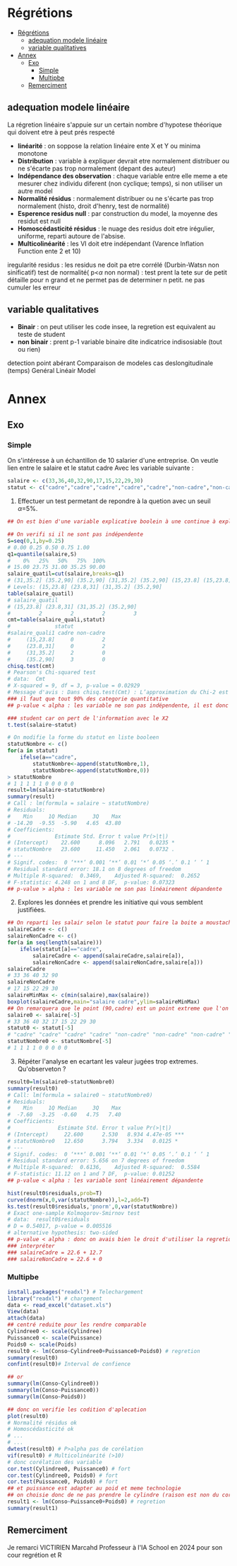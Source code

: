 # Régrétions

- [Régrétions](#régrétions)
  - [adequation modele linéaire](#adequation-modele-linéaire)
  - [variable qualitatives](#variable-qualitatives)
- [Annex](#annex)
  - [Exo](#exo)
    - [Simple](#simple)
    - [Multipbe](#multipbe)
  - [Remerciment](#remerciment)

## adequation modele linéaire

La régretion linéaire s'appuie sur un certain nombre d'hypotese théorique qui doivent etre à peut prés respecté

- **linéarité** : on soppose la relation linéaire ente X et Y ou minima monotone
- **Distribution** : variable à expliquer devrait etre normalement distribuer ou ne s'écarte pas trop normalement (depant des auteur)
- **Indépendance des observation** : chaque variable entre elle meme a ete mesurer chez individu diferent (non cyclique; temps), si non utiliser un autre model
- **Normalité résidus** : normalement distribuer ou ne s'écarte pas trop normalement (histo, droit d'henry, test de normalité)
- **Esperence residus null** : par construction du model, la moyenne des residut est null
- **Homoscédasticité résidus** : le nuage des residus doit etre irégulier, uniforme, reparti autoure de l'absise.
- **Multicolinéarité** : les VI doit etre indépendant (Varence Inflation Function ente 2 et 10)

iregularité residus : les residus ne doit pa etre corrélé (Durbin-Watsn non sinificatif)
test de normalité( p<$\alpha$ non normal) : test prent la tete sur de petit détaille pour n grand et ne permet pas de determiner n petit. ne pas cumuler les erreur

## variable qualitatives

- **Binair** : on peut utiliser les code insee, la regretion est equivalent au teste de student
- **non binair** : prent p-1 variable binaire dite indicatrice indisosiable (tout ou rien)

detection point abérant
Comparaison de modeles
cas deslongitudinale (temps)
Genéral Linéair Model

# Annex

## Exo

### Simple

On s'intéresse à un échantillon de 10 salarier d'une entreprise.
On veutle lien entre le salaire et le statut cadre
Avec les variable suivante :

```R
salaire <- c(33,36,40,32,90,17,15,22,29,30)
statut <- c("cadre","cadre","cadre","cadre","cadre","non-cadre","non-cadre","non-cadre","non-cadre","non-cadre")
```

1. Effectuer un test permetant de repondre à la quetion avec un seuil $\alpha$=5%.

  ```R
  ## On est bien d'une variable explicative boolein à une continue à expliqué, on peut donc apliqué la regretion linéair et non le test de correlation.

  ## On verifi si il ne sont pas indépendente
  S=seq(0,1,by=0.25)
  # 0.00 0.25 0.50 0.75 1.00
  q1=quantile(salaire,S)
  #    0%   25%   50%   75%  100% 
  # 15.00 23.75 31.00 35.25 90.00 
  salaire_quatil=cut(salaire,breaks=q1)
  # (31,35.2] (35.2,90] (35.2,90] (31,35.2] (35.2,90] (15,23.8] (15,23.8] (23.8,31] (23.8,31]
  # Levels: (15,23.8] (23.8,31] (31,35.2] (35.2,90]
  table(salaire_quatil)
  # salaire_quatil
  # (15,23.8] (23.8,31] (31,35.2] (35.2,90] 
  #         2         2         2         3
  cmt=table(salaire_quali,statut)
  #              statut
  #salaire_quali1 cadre non-cadre
  #     (15,23.8]     0         2
  #     (23.8,31]     0         2
  #     (31,35.2]     2         0
  #     (35.2,90]     3         0
  chisq.test(cmt)
  # Pearson's Chi-squared test
  # data:  Cmt
  # X-squared = 9, df = 3, p-value = 0.02929
  # Message d'avis : Dans chisq.test(Cmt) : L’approximation du Chi-2 est peut-être incorrecte
  ### il faut que tout 90% des categorie quantitative
  ## p-value < alpha : les variable ne son pas indépendente, il est donc intérésent de fair un teste de corrélation ou de regretion linéaire simple

  ### student car on pert de l'information avec le X2
  t.test(salaire~statut)

  # On modifie la forme du statut en liste booleen
  statutNombre <- c()
  for(a in statut)
      ifelse(a=="cadre",
          statutNombre<-append(statutNombre,1),
          statutNombre<-append(statutNombre,0))
  > statutNombre
  # 1 1 1 1 1 0 0 0 0 0
  result=lm(salaire~statutNombre)
  summary(result)
  # Call : lm(formula = salaire ~ statutNombre)
  # Residuals:
  #    Min     1Q Median     3Q    Max 
  # -14.20  -9.55  -5.90   4.65  43.80 
  # Coefficients:
  #              Estimate Std. Error t value Pr(>|t|)  
  # (Intercept)    22.600      8.096   2.791   0.0235 *
  # statutNombre   23.600     11.450   2.061   0.0732 .
  # ---
  # Signif. codes:  0 ‘***’ 0.001 ‘**’ 0.01 ‘*’ 0.05 ‘.’ 0.1 ‘ ’ 1
  # Residual standard error: 18.1 on 8 degrees of freedom
  # Multiple R-squared:  0.3469,    Adjusted R-squared:  0.2652 
  # F-statistic: 4.248 on 1 and 8 DF,  p-value: 0.07323
  ## p-value > alpha : les variable ne son pas linéairement dépandente
  ```

2. Explores les données et prendre les initiative qui vous semblent justifiées.

  ```R
  ## On reparti les salair selon le statut pour faire la boite a moustache
  salaireCadre <- c()
  salaireNonCadre <- c()
  for(a in seq(length(salaire)))
      ifelse(statut[a]=="cadre",
          salaireCadre <- append(salaireCadre,salaire[a]),
          salaireNonCadre <- append(salaireNonCadre,salaire[a]))
  salaireCadre
  # 33 36 40 32 90
  salaireNonCadre
  # 17 15 22 29 30
  salaireMinMax <- c(min(salaire),max(salaire))
  boxplot(salaireCadre,main="salaire cadre",ylim=salaireMinMax)
  ## On remarquera que le point (90,cadre) est un point extreme que l'on desidera de retiré
  salaire0 <- salaire[-5]
  # 33 36 40 32 17 15 22 29 30
  statut0 <- statut[-5]
  # "cadre" "cadre" "cadre" "cadre" "non-cadre" "non-cadre" "non-cadre" "non-cadre" "non-cadre"
  statutNombre0 <- statutNombre[-5]
  # 1 1 1 1 0 0 0 0 0
  ```

3. Répéter l'analyse en ecartant les valeur jugées trop extremes. Qu'observeton ?

  ```R
  result0=lm(salaire0~statutNombre0)
  summary(result0)
  # Call: lm(formula = salaire0 ~ statutNombre0)
  # Residuals:
  #    Min     1Q Median     3Q    Max 
  #  -7.60  -3.25  -0.60   4.75   7.40 
  # Coefficients:
  #               Estimate Std. Error t value Pr(>|t|)    
  # (Intercept)     22.600      2.530   8.934 4.47e-05 ***
  # statutNombre0   12.650      3.794   3.334   0.0125 *  
  # ---
  # Signif. codes:  0 ‘***’ 0.001 ‘**’ 0.01 ‘*’ 0.05 ‘.’ 0.1 ‘ ’ 1
  # Residual standard error: 5.656 on 7 degrees of freedom
  # Multiple R-squared:  0.6136,    Adjusted R-squared:  0.5584 
  # F-statistic: 11.12 on 1 and 7 DF,  p-value: 0.01252
  ## p-value < alpha : les variable sont linéairement dépandente

  hist(result0$residuals,prob=T)
  curve(dnorm(x,0,var(statutNombre)),l=2,add=T)
  ks.test(result0$residuals,'pnorm',0,var(statutNombre))
  # Exact one-sample Kolmogorov-Smirnov test
  # data:  result0$residuals
  # D = 0.54017, p-value = 0.005516
  # alternative hypothesis: two-sided
  ## p-value < alpha : donc on avais bien le droit d'utiliser la regretion
  ### interpréter
  ### salaireCadre = 22.6 + 12.7
  ### salaireNonCadre = 22.6 + 0
  ```

### Multipbe

```R
install.packages("readxl") # Telechargement
library("readxl") # chargement
data <- read_excel("dataset.xls")
View(data)
attach(data)
## centré reduite pour les rendre comparable
Cylindree0 <- scale(Cylindree)
Puissance0 <- scale(Puissance)
Poids0 <- scale(Poids)
result0 <- lm(Conso~Cylindree0+Puissance0+Poids0) # regretion
summary(result0)
confint(result0)# Interval de confience

## or
summary(lm(Conso~Cylindree0))
summary(lm(Conso~Puissance0))
summary(lm(Conso~Poids0))

## donc on verifie les codition d'aplecation
plot(result0)
# Normalité résidus ok
# Homoscédasticité ok
# ...
# ...
dwtest(result0) # P>alpha pas de corélation
vif(result0) # Multicolinéarité (>10)
# donc corélation des variable
cor.test(Cylindree0, Puissance0) # fort
cor.test(Cylindree0, Poids0) # fort
cor.test(Puissance0, Poids0) # fort
## et puissance est adapter au poid et meme technologie
## on choisie donc de ne pas prendre le cylindre (raison est non du corolaire)
result1 <- lm(Conso~Puissance0+Poids0) # regretion
summary(result1)
```

## Remerciment
Je remarci VICTIRIEN Marcahd Professeur à l'IA School en 2024 pour son cour regrétion et R
<!-- crée par WyloW2RicardO le 2024-03-10 -->